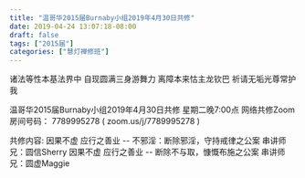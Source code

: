 ```yaml
---
title: "温哥华2015届Burnaby小组2019年4月30日共修"
date: 2019-04-24 13:07:18-08:00
draft: false
tags: ["2015届"]
categories: ["慧灯禅修班"]
---
```

诸法等性本基法界中 自现圆满三身游舞力
离障本来怙主龙钦巴 祈请无垢光尊常护我

温哥华2015届Burnaby小组2019年4月30日共修
星期二晚7:00点
网络共修Zoom房间号码： 7789995278 ( zoom.us/j/7789995278 )

共修内容:
因果不虚 应行之善业 -- 不邪淫：断除邪淫，守持戒律之公案 串讲师兄：圆信Sherry
因果不虚 应行之善业 -- 断除不与取，慷慨布施之公案 串讲师兄：圆虚Maggie
